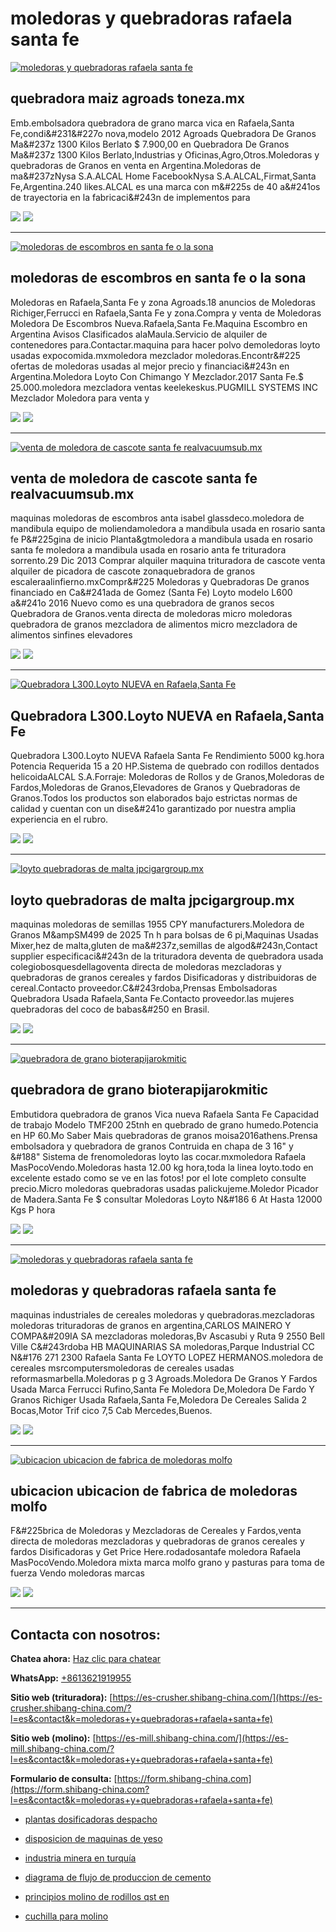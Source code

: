 # moledoras y quebradoras rafaela santa fe

<a href="https://swt.shibang-china.com/?l=es&img&k=moledoras+y+quebradoras+rafaela+santa+fe" target="_blank">![moledoras y quebradoras rafaela santa fe](http://static.shibang-china.com/all-800x300/274.jpg)</a>

## quebradora maiz agroads toneza.mx
Emb.embolsadora quebradora de grano marca vica en Rafaela,Santa Fe,condi&#231&#227o nova,modelo 2012 Agroads Quebradora De Granos Ma&#237z 1300 Kilos Berlato $ 7.900,00 en Quebradora De Granos Ma&#237z 1300 Kilos Berlato,Industrias y Oficinas,Agro,Otros.Moledoras y quebradoras de Granos en venta en Argentina.Moledoras de ma&#237zNysa S.A.ALCAL Home FacebookNysa S.A.ALCAL,Firmat,Santa Fe,Argentina.240 likes.ALCAL es una marca con m&#225s de 40 a&#241os de trayectoria en la fabricaci&#243n de implementos para


<a href="https://whatsapp.shibangsoft.com/WhatsApp.php" target="_blank" title="WhatsApp">![](http://static.shibang-china.com/icon/whatsapp.png)</a> <a href="https://swt.shibang-china.com/?l=es&icon&k=moledoras+y+quebradoras+rafaela+santa+fe" target="_blank">![](http://static.shibang-china.com/icon/chat-es.png)</a>

---

<a href="https://swt.shibang-china.com/?l=es&img&k=moledoras+y+quebradoras+rafaela+santa+fe" target="_blank">![moledoras de escombros en santa fe o la sona](http://static.shibang-china.com/all-800x300/402.jpg)</a>

## moledoras de escombros en santa fe o la sona
Moledoras en Rafaela,Santa Fe y zona Agroads.18 anuncios de Moledoras Richiger,Ferrucci en Rafaela,Santa Fe y zona.Compra y venta de Moledoras Moledora De Escombros Nueva.Rafaela,Santa Fe.Maquina Escombro en Argentina Avisos Clasificados alaMaula.Servicio de alquiler de contenedores para.Contactar.maquina para hacer polvo demoledoras loyto usadas expocomida.mxmoledora mezclador moledoras.Encontr&#225 ofertas de moledoras usadas al mejor precio y financiaci&#243n en Argentina.Moledora Loyto Con Chimango Y Mezclador.2017 Santa Fe.$ 25.000.moledora mezcladora ventas keelekeskus.PUGMILL SYSTEMS INC Mezclador Moledora para venta y


<a href="https://whatsapp.shibangsoft.com/WhatsApp.php" target="_blank" title="WhatsApp">![](http://static.shibang-china.com/icon/whatsapp.png)</a> <a href="https://swt.shibang-china.com/?l=es&icon&k=moledoras+y+quebradoras+rafaela+santa+fe" target="_blank">![](http://static.shibang-china.com/icon/chat-es.png)</a>

---

<a href="https://swt.shibang-china.com/?l=es&img&k=moledoras+y+quebradoras+rafaela+santa+fe" target="_blank">![venta de moledora de cascote santa fe realvacuumsub.mx](http://static.shibang-china.com/all-800x300/780.jpg)</a>

## venta de moledora de cascote santa fe realvacuumsub.mx
maquinas moledoras de escombros anta isabel glassdeco.moledora de mandibula equipo de moliendamoledora a mandibula usada en rosario santa fe P&#225gina de inicio Planta&gtmoledora a mandibula usada en rosario santa fe moledora a mandibula usada en rosario anta fe trituradora sorrento.29 Dic 2013 Comprar alquiler maquina trituradora de cascote venta alquiler de picadora de cascote zonaquebradora de granos escaleraalinfierno.mxCompr&#225 Moledoras y Quebradoras De granos financiado en Ca&#241ada de Gomez (Santa Fe) Loyto modelo L600 a&#241o 2016 Nuevo como es una quebradora de granos secos Quebradora de Granos.venta directa de moledoras micro moledoras quebradora de granos mezcladora de alimentos micro mezcladora de alimentos sinfines elevadores


<a href="https://whatsapp.shibangsoft.com/WhatsApp.php" target="_blank" title="WhatsApp">![](http://static.shibang-china.com/icon/whatsapp.png)</a> <a href="https://swt.shibang-china.com/?l=es&icon&k=moledoras+y+quebradoras+rafaela+santa+fe" target="_blank">![](http://static.shibang-china.com/icon/chat-es.png)</a>

---

<a href="https://swt.shibang-china.com/?l=es&img&k=moledoras+y+quebradoras+rafaela+santa+fe" target="_blank">![Quebradora L300.Loyto NUEVA en Rafaela,Santa Fe](http://static.shibang-china.com/all-800x300/327.jpg)</a>

## Quebradora L300.Loyto NUEVA en Rafaela,Santa Fe
Quebradora L300.Loyto NUEVA Rafaela Santa Fe Rendimiento 5000 kg.hora Potencia Requerida 15 a 20 HP.Sistema de quebrado con rodillos dentados helicoidaALCAL S.A.Forraje: Moledoras de Rollos y de Granos,Moledoras de Fardos,Moledoras de Granos,Elevadores de Granos y Quebradoras de Granos.Todos los productos son elaborados bajo estrictas normas de calidad y cuentan con un dise&#241o garantizado por nuestra amplia experiencia en el rubro.


<a href="https://whatsapp.shibangsoft.com/WhatsApp.php" target="_blank" title="WhatsApp">![](http://static.shibang-china.com/icon/whatsapp.png)</a> <a href="https://swt.shibang-china.com/?l=es&icon&k=moledoras+y+quebradoras+rafaela+santa+fe" target="_blank">![](http://static.shibang-china.com/icon/chat-es.png)</a>

---

<a href="https://swt.shibang-china.com/?l=es&img&k=moledoras+y+quebradoras+rafaela+santa+fe" target="_blank">![loyto quebradoras de malta jpcigargroup.mx](http://static.shibang-china.com/all-800x300/1138.jpg)</a>

## loyto quebradoras de malta jpcigargroup.mx
maquinas moledoras de semillas 1955 CPY manufacturers.Moledora de Granos M&ampSM499 de 2025 Tn h para bolsas de 6 pi,Maquinas Usadas Mixer,hez de malta,gluten de ma&#237z,semillas de algod&#243n,Contact supplier especificaci&#243n de la trituradora deventa de quebradora usada colegiobosquesdellagoventa directa de moledoras mezcladoras y quebradoras de granos cereales y fardos Disificadoras y distribuidoras de cereal.Contacto proveedor.C&#243rdoba,Prensas Embolsadoras Quebradora Usada Rafaela,Santa Fe.Contacto proveedor.las mujeres quebradoras del coco de babas&#250 en Brasil.


<a href="https://whatsapp.shibangsoft.com/WhatsApp.php" target="_blank" title="WhatsApp">![](http://static.shibang-china.com/icon/whatsapp.png)</a> <a href="https://swt.shibang-china.com/?l=es&icon&k=moledoras+y+quebradoras+rafaela+santa+fe" target="_blank">![](http://static.shibang-china.com/icon/chat-es.png)</a>

---

<a href="https://swt.shibang-china.com/?l=es&img&k=moledoras+y+quebradoras+rafaela+santa+fe" target="_blank">![quebradora de grano bioterapijarokmitic](http://static.shibang-china.com/all-800x300/1373.jpg)</a>

## quebradora de grano bioterapijarokmitic
Embutidora quebradora de granos Vica nueva Rafaela Santa Fe Capacidad de trabajo Modelo TMF200 25tnh en quebrado de grano humedo.Potencia en HP 60.Mo Saber Mais quebradoras de granos moisa2016athens.Prensa embolsadora y quebradora de granos Contruida en chapa de 3 16" y &#188" Sistema de frenomoledoras loyto las cocar.mxmoledora Rafaela MasPocoVendo.Moledoras hasta 12.00 kg hora,toda la linea loyto.todo en excelente estado como se ve en las fotos! por el lote completo consulte precio.Micro moledoras quebradoras usadas palickujeme.Moledor Picador de Madera.Santa Fe $ consultar Moledoras Loyto N&#186 6 At Hasta 12000 Kgs P hora


<a href="https://whatsapp.shibangsoft.com/WhatsApp.php" target="_blank" title="WhatsApp">![](http://static.shibang-china.com/icon/whatsapp.png)</a> <a href="https://swt.shibang-china.com/?l=es&icon&k=moledoras+y+quebradoras+rafaela+santa+fe" target="_blank">![](http://static.shibang-china.com/icon/chat-es.png)</a>

---

<a href="https://swt.shibang-china.com/?l=es&img&k=moledoras+y+quebradoras+rafaela+santa+fe" target="_blank">![moledoras y quebradoras rafaela santa fe](http://static.shibang-china.com/all-800x300/495.jpg)</a>

## moledoras y quebradoras rafaela santa fe
maquinas industriales de cereales moledoras y quebradoras.mezcladoras moledoras trituradoras de granos en argentina,CARLOS MAINERO Y COMPA&#209IA SA mezcladoras moledoras,Bv Ascasubi y Ruta 9 2550 Bell Ville C&#243rdoba HB MAQUINARIAS SA moledoras,Parque Industrial CC N&#176 271 2300 Rafaela Santa Fe LOYTO LOPEZ HERMANOS.moledora de cereales msrcomputersmoledoras de cereales usadas reformasmarbella.Moledoras p g 3 Agroads.Moledora De Granos Y Fardos Usada Marca Ferrucci Rufino,Santa Fe Moledora De,Moledora De Fardo Y Granos Richiger Usada Rafaela,Santa Fe,Moledora De Cereales Salida 2 Bocas,Motor Trif cico 7,5 Cab Mercedes,Buenos.


<a href="https://whatsapp.shibangsoft.com/WhatsApp.php" target="_blank" title="WhatsApp">![](http://static.shibang-china.com/icon/whatsapp.png)</a> <a href="https://swt.shibang-china.com/?l=es&icon&k=moledoras+y+quebradoras+rafaela+santa+fe" target="_blank">![](http://static.shibang-china.com/icon/chat-es.png)</a>

---

<a href="https://swt.shibang-china.com/?l=es&img&k=moledoras+y+quebradoras+rafaela+santa+fe" target="_blank">![ubicacion ubicacion de fabrica de moledoras molfo](http://static.shibang-china.com/all-800x300/197.jpg)</a>

## ubicacion ubicacion de fabrica de moledoras molfo
F&#225brica de Moledoras y Mezcladoras de Cereales y Fardos,venta directa de moledoras mezcladoras y quebradoras de granos cereales y fardos Disificadoras y Get Price Here.rodadosantafe moledora Rafaela MasPocoVendo.Moledora mixta marca molfo grano y pasturas para toma de fuerza Vendo moledoras marcas

<a href="https://whatsapp.shibangsoft.com/WhatsApp.php" target="_blank" title="WhatsApp">![](http://static.shibang-china.com/icon/whatsapp.png)</a> <a href="https://swt.shibang-china.com/?l=es&icon&k=moledoras+y+quebradoras+rafaela+santa+fe" target="_blank">![](http://static.shibang-china.com/icon/chat-es.png)</a>

---
## Contacta con nosotros:

**Chatea ahora:** [Haz clic para chatear](https://swt.shibang-china.com?l=es&contact&k=moledoras+y+quebradoras+rafaela+santa+fe)

**WhatsApp:**  [+8613621919955](https://whatsapp.shibangsoft.com/WhatsApp.php)

**Sitio web (trituradora):** [https://es-crusher.shibang-china.com/](https://es-crusher.shibang-china.com/?l=es&contact&k=moledoras+y+quebradoras+rafaela+santa+fe)

**Sitio web (molino):** [https://es-mill.shibang-china.com/](https://es-mill.shibang-china.com/?l=es&contact&k=moledoras+y+quebradoras+rafaela+santa+fe)

**Formulario de consulta:** [https://form.shibang-china.com](https://form.shibang-china.com?l=es&contact&k=moledoras+y+quebradoras+rafaela+santa+fe)

* [plantas dosificadoras despacho](../71/plantas%20dosificadoras%20despacho.md)

* [disposicion de maquinas de yeso](../69/disposicion%20de%20maquinas%20de%20yeso.md)

* [industria minera en turquía](../74/industria%20minera%20en%20turqu%C3%ADa.md)

* [diagrama de flujo de produccion de cemento](../72/diagrama%20de%20flujo%20de%20produccion%20de%20cemento.md)

* [principios molino de rodillos qst en](../75/principios%20molino%20de%20rodillos%20qst%20en.md)

* [cuchilla para molino](../71/cuchilla%20para%20molino.md)